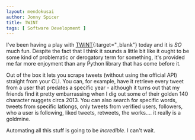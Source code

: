 ```yaml
---
layout: mendokusai
author: Jonny Spicer
title: TWINT
tags: [ Software Development ]
---
```

I've been having a play with [TWINT](https://github.com/twintproject/twint){:target="_blank"} today and it is *SO* much
fun. Despite the fact that I think it sounds a little bit like it ought to be some kind of problematic or derogatory term
for something, it's provided me far more enjoyment than any Python library that has come before it.

Out of the box it lets you scrape tweets (without using the official API) straight from your CLI. You can, for example,
have it retrieve every tweet from a user that predates a specific year - although it turns out that my friends find
it pretty embarrassing when I dig out some of their golden 140 character nuggets circa 2013. You can also search for
specific words, tweets from specific latlongs, only tweets from verified users, followers, who a user is following,
liked tweets, retweets, the works.... it really is a goldmine.

Automating all this stuff is going to be *incredible*. I can't wait.

